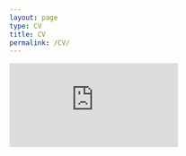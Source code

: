 ```yaml
---
layout: page
type: CV
title: CV
permalink: /CV/
---
```



<embed src="https://username.github.io/mydoc.pdf" type="application/pdf"/>
